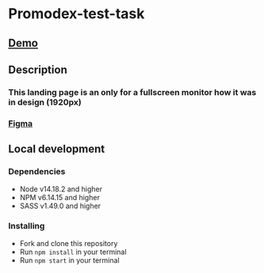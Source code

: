 # Promodex-test-task

## [Demo](https://ostafii4uk.github.io/promodex-test-task/)

## Description

### This landing page is an only for a fullscreen monitor how it was in design (1920px)

### [Figma](https://www.figma.com/file/Oq6TPYmTikm4Al7zcBww4K/%D0%92%D0%B5%D1%80%D1%81%D1%82%D0%BA%D0%B0?node-id=0%3A1)

## Local development

### Dependencies
* Node v14.18.2 and higher
* NPM v6.14.15 and higher
* SASS v1.49.0 and higher

### Installing
* Fork and clone this repository
* Run `npm install` in your terminal
* Run `npm start` in your terminal
